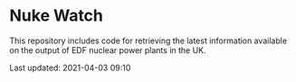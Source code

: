 # Nuke Watch

This repository includes code for retrieving the latest information available on the output of EDF nuclear power plants in the UK.

Last updated: 2021-04-03 09:10